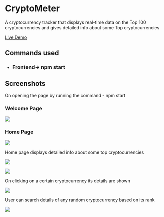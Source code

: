 # CryptoMeter
A cryptocurrency tracker that displays real-time data on the Top 100 cryptocurrencies and gives detailed info about some Top cryptocurrencies

[Live Demo](https://cryptometer-vibhashdwivedi.vercel.app/)

## Commands used
- ### Frontend-> npm start

## Screenshots

   On opening the page by running the command - npm start
   
   ### **Welcome Page**
   ![](https://github.com/VibhashDwivedi/CryptoMeter/blob/main/Screenshots/About.png?raw=true)

   ### **Home Page**
   ![](https://github.com/VibhashDwivedi/CryptoMeter/blob/main/Screenshots/Home.png?raw=true)

   Home page displays detailed info about some top cryptocurrencies

   ![](https://github.com/VibhashDwivedi/CryptoMeter/blob/main/Screenshots/Crypto-details.png?raw=true)
   
   ![](https://github.com/VibhashDwivedi/CryptoMeter/blob/main/Screenshots/Crypto-details-2.png?raw=true)

   On clicking on a certain cryptocurrency its details are shown
   
   ![](https://github.com/VibhashDwivedi/CryptoMeter/blob/main/Screenshots/bitcoin.png?raw=true)

   User can search details of any random cryptocurrency based on its rank
   
   ![](https://github.com/VibhashDwivedi/CryptoMeter/blob/main/Screenshots/random.png?raw=true)
   
  
